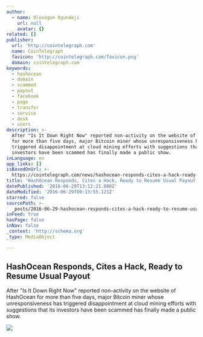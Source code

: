 ```yaml
---
author:
  - name: Olusegun Ogundeji
    url: null
    avatar: {}
related: []
publisher:
  url: 'http://cointelegraph.com'
  name: CoinTelegraph
  favicon: 'http://cointelegraph.com/favicon.png'
  domain: cointelegraph.com
keywords:
  - hashocean
  - domain
  - scammed
  - payout
  - facebook
  - page
  - transfer
  - service
  - desk
  - users
description: >-
  After "Is It Down Right Now" reported non-activity on the website of HashOcean
  for more than five days, major Bitcoin miner whose unresponsiveness has
  triggered disappointment at cloud mining efforts with suggestions that its
  investors have been scammed has finally made a public show.
inLanguage: en
app_links: []
isBasedOnUrl: >-
  https://cointelegraph.com/news/hashocean-responds-cites-a-hack-ready-to-resume-usual-payout
title: 'HashOcean Responds, Cites a Hack, Ready to Resume Usual Payout'
datePublished: '2016-06-29T13:12:21.080Z'
dateModified: '2016-06-29T09:13:55.121Z'
starred: false
sourcePath: >-
  _posts/2016-06-29-hashocean-responds-cites-a-hack-ready-to-resume-usual-payo.md
inFeed: true
hasPage: false
inNav: false
_context: 'http://schema.org'
_type: MediaObject

---
```

<article style=""><h1>HashOcean Responds, Cites a Hack, Ready to Resume Usual Payout</h1><p>After "Is It Down Right Now" reported non-activity on the website of HashOcean for more than five days, major Bitcoin miner whose unresponsiveness has triggered disappointment at cloud mining efforts with suggestions that its investors have been scammed has finally made a public show.</p><img src="http://cointelegraph.com/images/725_aHR0cDovL2NvaW50ZWxlZ3JhcGguY29tL3N0b3JhZ2UvdXBsb2Fkcy92aWV3LzkxZGVhYzRmZTMzZGM1MDQxNTE2MDQ1ZjE4YjBhMTY3LnBuZw==.jpg" /></article>